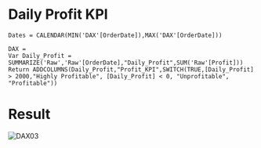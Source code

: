 # Daily Profit KPI

```DAX
Dates = CALENDAR(MIN('DAX'[OrderDate]),MAX('DAX'[OrderDate]))

DAX = 
Var Daily_Profit = SUMMARIZE('Raw','Raw'[OrderDate],"Daily_Profit",SUM('Raw'[Profit]))
Return ADDCOLUMNS(Daily_Profit,"Profit_KPI",SWITCH(TRUE,[Daily_Profit] > 2000,"Highly Profitable", [Daily_Profit] < 0, "Unprofitable", "Profitable"))
```

# Result

![DAX03](https://user-images.githubusercontent.com/79496040/191813846-adf5c6bd-d4a6-458e-9e85-0eaa941a1261.gif)

